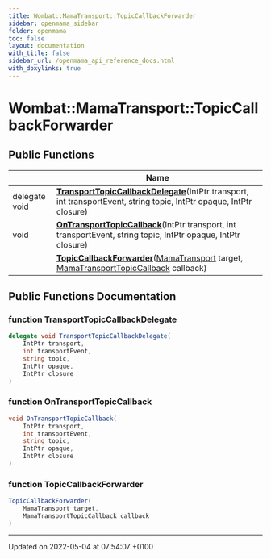 ```yaml
---
title: Wombat::MamaTransport::TopicCallbackForwarder
sidebar: openmama_sidebar
folder: openmama
toc: false
layout: documentation
with_title: false
sidebar_url: /openmama_api_reference_docs.html
with_doxylinks: true
---
```


# Wombat::MamaTransport::TopicCallbackForwarder





## Public Functions

|                | Name           |
| -------------- | -------------- |
| delegate void | **[TransportTopicCallbackDelegate](classWombat_1_1MamaTransport_1_1TopicCallbackForwarder.html#function-transporttopiccallbackdelegate)**(IntPtr transport, int transportEvent, string topic, IntPtr opaque, IntPtr closure) |
| void | **[OnTransportTopicCallback](classWombat_1_1MamaTransport_1_1TopicCallbackForwarder.html#function-ontransporttopiccallback)**(IntPtr transport, int transportEvent, string topic, IntPtr opaque, IntPtr closure) |
| | **[TopicCallbackForwarder](classWombat_1_1MamaTransport_1_1TopicCallbackForwarder.html#function-topiccallbackforwarder)**([MamaTransport](classWombat_1_1MamaTransport.html) target, [MamaTransportTopicCallback](interfaceWombat_1_1MamaTransportTopicCallback.html) callback) |

## Public Functions Documentation

### function TransportTopicCallbackDelegate

```csharp
delegate void TransportTopicCallbackDelegate(
    IntPtr transport,
    int transportEvent,
    string topic,
    IntPtr opaque,
    IntPtr closure
)
```


### function OnTransportTopicCallback

```csharp
void OnTransportTopicCallback(
    IntPtr transport,
    int transportEvent,
    string topic,
    IntPtr opaque,
    IntPtr closure
)
```


### function TopicCallbackForwarder

```csharp
TopicCallbackForwarder(
    MamaTransport target,
    MamaTransportTopicCallback callback
)
```


-------------------------------

Updated on 2022-05-04 at 07:54:07 +0100
